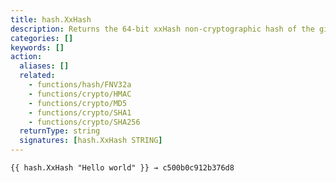```yaml
---
title: hash.XxHash
description: Returns the 64-bit xxHash non-cryptographic hash of the given string.
categories: []
keywords: []
action:
  aliases: []
  related:
    - functions/hash/FNV32a
    - functions/crypto/HMAC
    - functions/crypto/MD5
    - functions/crypto/SHA1
    - functions/crypto/SHA256
  returnType: string
  signatures: [hash.XxHash STRING]
---
```


```go-html-template
{{ hash.XxHash "Hello world" }} → c500b0c912b376d8
```
